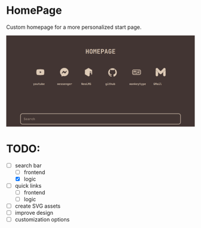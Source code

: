 # HomePage
Custom homepage for a more personalized start page.

![Screenshot-1](res/screenshot-1.jpg) 


# TODO:
* [ ] search bar
    - [ ] frontend
    - [x] logic

* [ ] quick links
    - [ ] frontend
    - [ ] logic

* [ ] create SVG assets
* [ ] improve design
* [ ] customization options
